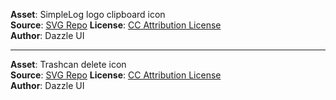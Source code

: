 **Asset**: SimpleLog logo clipboard icon\
**Source**: [SVG Repo](https://www.svgrepo.com/svg/532737/clipboard-text-alt)
**License**: [CC Attribution License](https://www.svgrepo.com/page/licensing/#CC%20Attribution)\
**Author**: Dazzle UI

***

**Asset**: Trashcan delete icon\
**Source**: [SVG Repo](https://www.svgrepo.com/svg/533007/trash)
**License**: [CC Attribution License](https://www.svgrepo.com/page/licensing/#CC%20Attribution)\
**Author**: Dazzle UI
